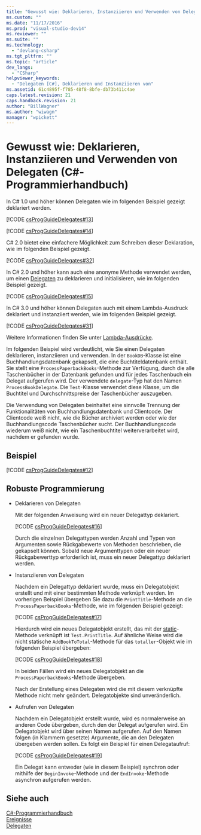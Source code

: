 ```yaml
---
title: "Gewusst wie: Deklarieren, Instanziieren und Verwenden von Delegaten (C#-Programmierhandbuch) | Microsoft Docs"
ms.custom: ""
ms.date: "11/17/2016"
ms.prod: "visual-studio-dev14"
ms.reviewer: ""
ms.suite: ""
ms.technology: 
  - "devlang-csharp"
ms.tgt_pltfrm: ""
ms.topic: "article"
dev_langs: 
  - "CSharp"
helpviewer_keywords: 
  - "Delegaten [C#], Deklarieren und Instanziieren von"
ms.assetid: 61c4895f-f785-48f8-8bfe-db73b411c4ae
caps.latest.revision: 21
caps.handback.revision: 21
author: "BillWagner"
ms.author: "wiwagn"
manager: "wpickett"
---
```

# Gewusst wie: Deklarieren, Instanziieren und Verwenden von Delegaten (C#-Programmierhandbuch)
In C\# 1.0 und höher können Delegaten wie im folgenden Beispiel gezeigt deklariert werden.  
  
 [!CODE [csProgGuideDelegates#13](../CodeSnippet/VS_Snippets_VBCSharp/csProgGuideDelegates#13)]  
  
 [!CODE [csProgGuideDelegates#14](../CodeSnippet/VS_Snippets_VBCSharp/csProgGuideDelegates#14)]  
  
 C\# 2.0 bietet eine einfachere Möglichkeit zum Schreiben dieser Deklaration, wie im folgenden Beispiel gezeigt.  
  
 [!CODE [csProgGuideDelegates#32](../CodeSnippet/VS_Snippets_VBCSharp/csProgGuideDelegates#32)]  
  
 In C\# 2.0 und höher kann auch eine anonyme Methode verwendet werden, um einen [Delegaten](../../../csharp/language-reference/keywords/delegate.md) zu deklarieren und initialisieren, wie im folgenden Beispiel gezeigt.  
  
 [!CODE [csProgGuideDelegates#15](../CodeSnippet/VS_Snippets_VBCSharp/csProgGuideDelegates#15)]  
  
 In C\# 3.0 und höher können Delegaten auch mit einem Lambda\-Ausdruck deklariert und instanziiert werden, wie im folgenden Beispiel gezeigt.  
  
 [!CODE [csProgGuideDelegates#31](../CodeSnippet/VS_Snippets_VBCSharp/csProgGuideDelegates#31)]  
  
 Weitere Informationen finden Sie unter [Lambda\-Ausdrücke](../../../csharp/programming-guide/statements-expressions-operators/lambda-expressions.md).  
  
 Im folgenden Beispiel wird verdeutlicht, wie Sie einen Delegaten deklarieren, instanziieren und verwenden.  In der `BookDB`\-Klasse ist eine Buchhandlungsdatenbank gekapselt, die eine Buchtiteldatenbank enthält.  Sie stellt eine `ProcessPaperbackBooks`\-Methode zur Verfügung, durch die alle Taschenbücher in der Datenbank gefunden und für jedes Taschenbuch ein Delegat aufgerufen wird.  Der verwendete `delegate`\-Typ hat den Namen `ProcessBookDelegate`.  Die `Test`\-Klasse verwendet diese Klasse, um die Buchtitel und Durchschnittspreise der Taschenbücher auszugeben.  
  
 Die Verwendung von Delegaten beinhaltet eine sinnvolle Trennung der Funktionalitäten von Buchhandlungsdatenbank und Clientcode.  Der Clientcode weiß nicht, wie die Bücher archiviert werden oder wie der Buchhandlungscode Taschenbücher sucht.  Der Buchhandlungscode wiederum weiß nicht, wie ein Taschenbuchtitel weiterverarbeitet wird, nachdem er gefunden wurde.  
  
## Beispiel  
 [!CODE [csProgGuideDelegates#12](../CodeSnippet/VS_Snippets_VBCSharp/csProgGuideDelegates#12)]  
  
## Robuste Programmierung  
  
-   Deklarieren von Delegaten  
  
     Mit der folgenden Anweisung wird ein neuer Delegattyp deklariert.  
  
     [!CODE [csProgGuideDelegates#16](../CodeSnippet/VS_Snippets_VBCSharp/csProgGuideDelegates#16)]  
  
     Durch die einzelnen Delegattypen werden Anzahl und Typen von Argumenten sowie Rückgabewerte von Methoden beschrieben, die gekapselt können.  Sobald neue Argumenttypen oder ein neuer Rückgabewerttyp erforderlich ist, muss ein neuer Delegattyp deklariert werden.  
  
-   Instanziieren von Delegaten  
  
     Nachdem ein Delegattyp deklariert wurde, muss ein Delegatobjekt erstellt und mit einer bestimmten Methode verknüpft werden.  Im vorherigen Beispiel übergeben Sie dazu die `PrintTitle`\-Methode an die `ProcessPaperbackBooks`\-Methode, wie im folgenden Beispiel gezeigt:  
  
     [!CODE [csProgGuideDelegates#17](../CodeSnippet/VS_Snippets_VBCSharp/csProgGuideDelegates#17)]  
  
     Hierdurch wird ein neues Delegatobjekt erstellt, das mit der [static](../../../csharp/language-reference/keywords/static.md)\-Methode verknüpft ist `Test.PrintTitle`.  Auf ähnliche Weise wird die nicht statische `AddBookToTotal`\-Methode für das `totaller`\-Objekt wie im folgenden Beispiel übergeben:  
  
     [!CODE [csProgGuideDelegates#18](../CodeSnippet/VS_Snippets_VBCSharp/csProgGuideDelegates#18)]  
  
     In beiden Fällen wird ein neues Delegatobjekt an die `ProcessPaperbackBooks`\-Methode übergeben.  
  
     Nach der Erstellung eines Delegaten wird die mit diesem verknüpfte Methode nicht mehr geändert. Delegatobjekte sind unveränderlich.  
  
-   Aufrufen von Delegaten  
  
     Nachdem ein Delegatobjekt erstellt wurde, wird es normalerweise an anderen Code übergeben, durch den der Delegat aufgerufen wird.  Ein Delegatobjekt wird über seinen Namen aufgerufen. Auf den Namen folgen \(in Klammern gesetzte\) Argumente, die an den Delegaten übergeben werden sollen.  Es folgt ein Beispiel für einen Delegataufruf:  
  
     [!CODE [csProgGuideDelegates#19](../CodeSnippet/VS_Snippets_VBCSharp/csProgGuideDelegates#19)]  
  
     Ein Delegat kann entweder \(wie in diesem Beispiel\) synchron oder mithilfe der `BeginInvoke`\-Methode und der `EndInvoke`\-Methode asynchron aufgerufen werden.  
  
## Siehe auch  
 [C\#\-Programmierhandbuch](../../../csharp/programming-guide/index.md)   
 [Ereignisse](../../../csharp/programming-guide/events/index.md)   
 [Delegaten](../../../csharp/programming-guide/delegates/index.md)
